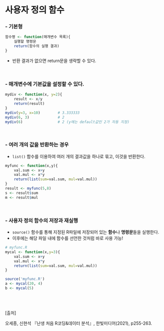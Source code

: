 # 사용자 정의 함수

### - 기본형

~~~R
함수명 <- function(매개변수 목록){
    실행할 명령문
    return(함수의 실행 결과)
}
~~~

- 반환 결과가 없으면 return문을 생략할 수 있다.

<br/>

### - 매개변수에 기본값을 설정할 수 있다.

~~~R
mydiv <- function(x, y=2){
    result <- x/y
    return(result)
}
mydiv(y=3, x=10)		# 3.333333
mydiv(6, 3)				# 2
mydiv(6)				# 2 (y에는 default값인 2가 자동 지정)
~~~

<br/>

### - 여러 개의 값을 반환하는 경우

- `list()` 함수를 이용하여 여러 개의 결과값을 하나로 묶고, 이것을 반환한다.

~~~R
myfunc <- function(x,y){
	val.sum <- x+y
    val.mul <- x*y
    return(list(sum=val.sum, mul=val.mul))
}
result <- myfunc(5,8)
s <- result$sum
m <- result$mul
~~~

<br/>

### - 사용자 정의 함수의 저장과 재실행

- `source()` 함수를 통해 지정된 R파일에 저장되어 있는 **함수**나 **명령문**들을 실행한다.
- 이후에는 해당 파일 내에 함수를 선언한 것처럼 바로 사용 가능!

~~~R
# myfunc.R
mycal <- function(x,y=3){
	val.sum <- x+y
    val.mul <- x*y
    return(list(sum=val.sum, mul=val.mul))
}  

source('myfunc.R')
a <- mycal(20, 4)
b <- mycal(5)
~~~

<br/><br/>

[출처]<br/>

오세종, 신현석 『난생 처음 R코딩&데이터 분석』, 한빛미디어(2021), p255-263.